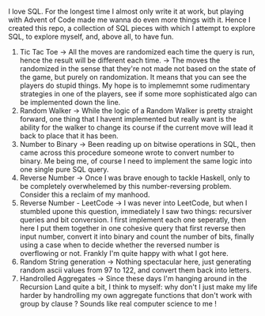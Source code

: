 I love SQL. For the longest time I almost only write it at work, but playing with Advent of Code made me wanna do even more things with it. Hence I created this repo, a collection of SQL pieces with which I attempt to explore SQL, to explore myself, and, above all, to have fun.

1. Tic Tac Toe
   -> All the moves are randomized each time the query is run, hence the result will be different each time.
   -> The moves the randomized in the sense that they're not made not based on the state of the game, but purely on randomization. It means that you
      can see the players do stupid things. My hope is to implememnt some rudimentary strategies in one of the players, see if some more sophisticated       algo can be implemented down the line.
2. Random Walker
   -> While the logic of a Random Walker is pretty straight forward, one thing that I havent implemented but really want is the ability for the walker       to change its course if the current move will lead it back to place that it has been.
3. Number to Binary
   -> Been reading up on bitwise operations in SQL, then came across this procedure someone wrote to convert number to binary. Me being me, of course        I need to implement the same logic into one single pure SQL query. 
4. Reverse Number
   -> Once I was brave enough to tackle Haskell, only to be completely overwhelemed by this number-reversing problem. Consider this a reclaim of my          manhood.
5. Reverse Number - LeetCode
   ->  I was never into LeetCode, but when I stumbled upone this question, immediately I saw two things: recursiver queries and bit conversion. I             first implement each one seperatly, then here I put them together in one cohesive query that first reverse then input number, convert it into          binary and count the number of bits, finally using a case when to decide whether the reversed number is overflowing or not. Frankly I'm 
         quite happy with what I got here. 
6. Random String generation
   -> Nothing spectacular here, just generating random ascii values from 97 to 122, and convert them back into letters. 
7. Handrolled Aggregates
   -> Since these days I'm hanging around in the Recursion Land quite a bit, I think to myself: why don't I just make my life harder by       handrolling my own aggregate functions that don't work with group by clause ? Sounds like real computer science to me ! 

